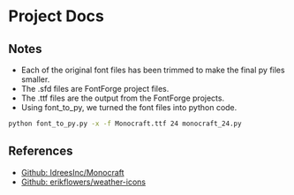 # Project Docs

## Notes

- Each of the original font files has been trimmed to make the final py files smaller.
- The .sfd files are FontForge project files.
- The .ttf files are the output from the FontForge projects.
- Using font_to_py, we turned the font files into python code.

```bash
python font_to_py.py -x -f Monocraft.ttf 24 monocraft_24.py
```

## References

- [Github: IdreesInc/Monocraft](https://github.com/IdreesInc/Monocraft)
- [Github: erikflowers/weather-icons](https://github.com/erikflowers/weather-icons)

